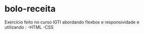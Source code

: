 # bolo-receita
Exercício feito no curso IGTI abordando flexbox e responsividade e utilizando :
-HTML
-CSS


